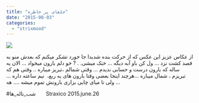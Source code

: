 ```yaml
---
title: "جلفای پر خاطره"
date: "2015-08-03"
categories: 
  - "strixmood"
---
```


![](http://localhost/wp-content/uploads/2015/08/11313523_868957339808075_42538771_n.jpg)

از عکاس عزیز این عکس که از حرکت بنده شدیدا جا خورد تشکر میکنم که بعدش منو به قصد کشت نزد ... ول کن باو آبه دیگه ... خنک میشی. . ? خو دلم بارون میخواد ... الان یه ساله که بارون درست و حسابی ندیدم ... وقتی شمالم ،تبریز میباره .. وقتی هم که تبریزم ، شمال میباره ...هرچند اینجا بعضی وقتا بارون های یه ربع،  نیم ساعته داره ... ولی تا میای چایی بزاری بارونش تموم میشه .... هه ...

#شب\_ناله\_ها       Straxico 2015.june.26
